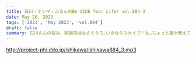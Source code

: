 ```yaml
---
title: 石川・ホンマ・ぶるんのBe-SIDE Your Life! vol.884-3
date: May 26, 2023
tags: ['2023', 'May 2023', 'vol.884']
draft: false
summary: 石川さんの悩み、回避術はなさそうで…いきなりスカイプ！も…ちょっと誰か教えてください。
---
```


http://project-phi.ddo.jp/ishikawa/ishikawa884_3.mp3